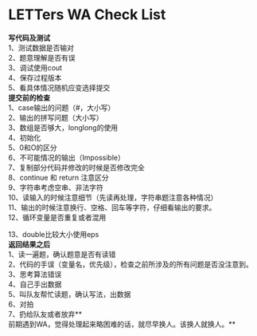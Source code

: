 # LETTers WA Check List	

**写代码及测试**  
 1、测试数据是否输对  
 2、题意理解是否有误  
 3、调试使用cout  
 4、保存过程版本  
 5、看具体情况随机应变选择提交  
**提交前的检查**  
 1、case输出的问题（\#，大小写）  
 2、输出的拼写问题（大小写）  
 3、数组是否够大，longlong的使用  
 4、初始化  
 5、0和O的区分  
 6、不可能情况的输出（Impossible）  
 7、复制部分代码并修改的时候是否修改完全  
 8、continue 和 return 注意区分  
 9、字符串考虑空串、非法字符  
 10、读输入的时候注意细节（先读再处理，字符串题注意各种情况）  
 11、输出的时候注意换行、空格、回车等字符，仔细看输出的要求。  
 12、循环变量是否重复或者混用

13、double比较大小使用eps  
**返回结果之后**  
 1、读一遍题，确认题意是否有读错  
 2、代码的手误（变量名，优先级），检查之前所涉及的所有问题是否没注意到。  
 3、思考算法错误  
 4、自己手出数据  
 5、叫队友帮忙读题，确认写法，出数据  
 6、对拍  
 7、扔给队友或者放弃**  
前期遇到WA，觉得处理起来略困难的话，就尽早换人。该换人就换人。**



